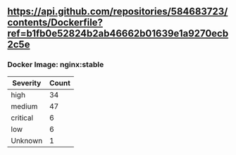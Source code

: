 ## https://api.github.com/repositories/584683723/contents/Dockerfile?ref=b1fb0e52824b2ab46662b01639e1a9270ecb2c5e

### Docker Image: nginx:stable
| Severity | Count |
|----------|-------|
| high | 34 |
| medium | 47 |
| critical | 6 |
| low | 6 |
| Unknown | 1 |